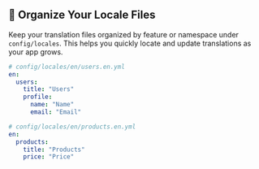 ## 📂 Organize Your Locale Files

Keep your translation files organized by feature or namespace under `config/locales`. This helps you quickly locate and update translations as your app grows.

```yaml
# config/locales/en/users.en.yml
en:
  users:
    title: "Users"
    profile:
      name: "Name"
      email: "Email"

# config/locales/en/products.en.yml
en:
  products:
    title: "Products"
    price: "Price"
```
